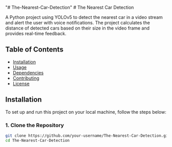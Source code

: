 "# The-Nearest-Car-Detection" # The Nearest Car Detection

A Python project using YOLOv5 to detect the nearest car in a video stream and alert the user with voice notifications. The project calculates the distance of detected cars based on their size in the video frame and provides real-time feedback.

## Table of Contents
- [Installation](#installation)
- [Usage](#usage)
- [Dependencies](#dependencies)
- [Contributing](#contributing)
- [License](#license)

## Installation

To set up and run this project on your local machine, follow the steps below:

### 1. Clone the Repository

```bash
git clone https://github.com/your-username/The-Nearest-Car-Detection.git
cd The-Nearest-Car-Detection
